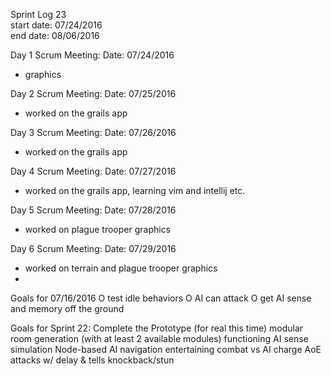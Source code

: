 Sprint Log 23 <br>
start date: 07/24/2016 <br>
end date: 08/06/2016 <br>

Day 1 Scrum Meeting:
Date: 07/24/2016
 - graphics

Day 2 Scrum Meeting:
Date: 07/25/2016
 - worked on the grails app
 
Day 3 Scrum Meeting:
Date: 07/26/2016
 - worked on the grails app

Day 4 Scrum Meeting:
Date: 07/27/2016
 - worked on the grails app, learning vim and intellij etc.
 
Day 5 Scrum Meeting:
Date: 07/28/2016
 - worked on plague trooper graphics

Day 6 Scrum Meeting:
Date: 07/29/2016
 - worked on terrain and plague trooper graphics
 - 

Goals for 07/16/2016
	O	test idle behaviors
	O	AI can attack
	O	get AI sense and memory off the ground
	
Goals for Sprint 22: Complete the Prototype (for real this time)
	modular room generation (with at least 2 available modules)
	functioning AI sense simulation
	Node-based AI navigation
	entertaining combat vs AI
		charge
		AoE attacks w/ delay & tells
		knockback/stun
